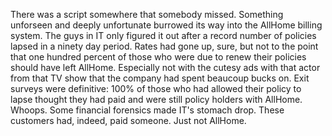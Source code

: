 There was a script somewhere that somebody missed. Something unforseen and deeply unfortunate burrowed its way into the AllHome billing system. The guys in IT only figured it out after a record number of policies lapsed in a ninety day period. Rates had gone up, sure, but not to the point that one hundred percent of those who were due to renew their policies should have left AllHome. Especially not with the cutesy ads with that actor from that TV show that the company had spent beaucoup bucks on. Exit surveys were definitive: 100% of those who had allowed their policy to lapse thought they had paid and were still policy holders with AllHome. Whoops. Some financial forensics made IT's stomach drop. These customers had, indeed, paid someone. Just not AllHome.
